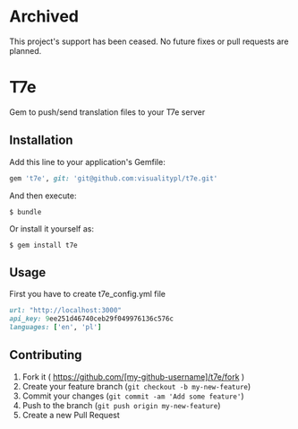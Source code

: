 # Archived

This project's support has been ceased. No future fixes or pull requests are planned.

# T7e

Gem to push/send translation files to your T7e server

## Installation

Add this line to your application's Gemfile:

```ruby
gem 't7e', git: 'git@github.com:visualitypl/t7e.git'
```

And then execute:

    $ bundle

Or install it yourself as:

    $ gem install t7e

## Usage

First you have to create t7e_config.yml file

```ruby
url: "http://localhost:3000"
api_key: 9ee251d46740ceb29f049976136c576c
languages: ['en', 'pl']

```

## Contributing

1. Fork it ( https://github.com/[my-github-username]/t7e/fork )
2. Create your feature branch (`git checkout -b my-new-feature`)
3. Commit your changes (`git commit -am 'Add some feature'`)
4. Push to the branch (`git push origin my-new-feature`)
5. Create a new Pull Request
